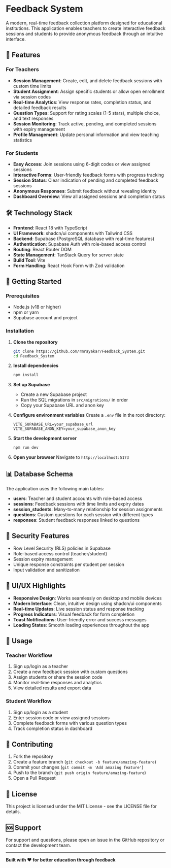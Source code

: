 # Feedback System

A modern, real-time feedback collection platform designed for educational institutions. This application enables teachers to create interactive feedback sessions and students to provide anonymous feedback through an intuitive interface.

## 🎯 Features

### For Teachers

- **Session Management**: Create, edit, and delete feedback sessions with custom time limits
- **Student Assignment**: Assign specific students or allow open enrollment via session codes
- **Real-time Analytics**: View response rates, completion status, and detailed feedback results
- **Question Types**: Support for rating scales (1-5 stars), multiple choice, and text responses
- **Session Monitoring**: Track active, pending, and completed sessions with expiry management
- **Profile Management**: Update personal information and view teaching statistics

### For Students

- **Easy Access**: Join sessions using 6-digit codes or view assigned sessions
- **Interactive Forms**: User-friendly feedback forms with progress tracking
- **Session Status**: Clear indication of pending and completed feedback sessions
- **Anonymous Responses**: Submit feedback without revealing identity
- **Dashboard Overview**: View all assigned sessions and completion status

## 🛠️ Technology Stack

- **Frontend**: React 18 with TypeScript
- **UI Framework**: shadcn/ui components with Tailwind CSS
- **Backend**: Supabase (PostgreSQL database with real-time features)
- **Authentication**: Supabase Auth with role-based access control
- **Routing**: React Router DOM
- **State Management**: TanStack Query for server state
- **Build Tool**: Vite
- **Form Handling**: React Hook Form with Zod validation

## 🚀 Getting Started

### Prerequisites

- Node.js (v18 or higher)
- npm or yarn
- Supabase account and project

### Installation

1. **Clone the repository**

   ```bash
   git clone https://github.com/rmrayakar/Feedback_System.git
   cd Feedback_System
   ```

2. **Install dependencies**

   ```bash
   npm install
   ```

3. **Set up Supabase**

   - Create a new Supabase project
   - Run the SQL migrations in `src/migrations/` in order
   - Copy your Supabase URL and anon key

4. **Configure environment variables**
   Create a `.env` file in the root directory:

   ```env
   VITE_SUPABASE_URL=your_supabase_url
   VITE_SUPABASE_ANON_KEY=your_supabase_anon_key
   ```

5. **Start the development server**

   ```bash
   npm run dev
   ```

6. **Open your browser**
   Navigate to `http://localhost:5173`

## 📊 Database Schema

The application uses the following main tables:

- **users**: Teacher and student accounts with role-based access
- **sessions**: Feedback sessions with time limits and expiry dates
- **session_students**: Many-to-many relationship for session assignments
- **questions**: Custom questions for each session with different types
- **responses**: Student feedback responses linked to questions

## 🔐 Security Features

- Row Level Security (RLS) policies in Supabase
- Role-based access control (teacher/student)
- Session expiry management
- Unique response constraints per student per session
- Input validation and sanitization

## 🎨 UI/UX Highlights

- **Responsive Design**: Works seamlessly on desktop and mobile devices
- **Modern Interface**: Clean, intuitive design using shadcn/ui components
- **Real-time Updates**: Live session status and response tracking
- **Progress Indicators**: Visual feedback for form completion
- **Toast Notifications**: User-friendly error and success messages
- **Loading States**: Smooth loading experiences throughout the app

## 📱 Usage

### Teacher Workflow

1. Sign up/login as a teacher
2. Create a new feedback session with custom questions
3. Assign students or share the session code
4. Monitor real-time responses and analytics
5. View detailed results and export data

### Student Workflow

1. Sign up/login as a student
2. Enter session code or view assigned sessions
3. Complete feedback forms with various question types
4. Track completion status in dashboard

## 🤝 Contributing

1. Fork the repository
2. Create a feature branch (`git checkout -b feature/amazing-feature`)
3. Commit your changes (`git commit -m 'Add amazing feature'`)
4. Push to the branch (`git push origin feature/amazing-feature`)
5. Open a Pull Request

## 📄 License

This project is licensed under the MIT License - see the LICENSE file for details.

## 🆘 Support

For support and questions, please open an issue in the GitHub repository or contact the development team.

---

**Built with ❤️ for better education through feedback**
